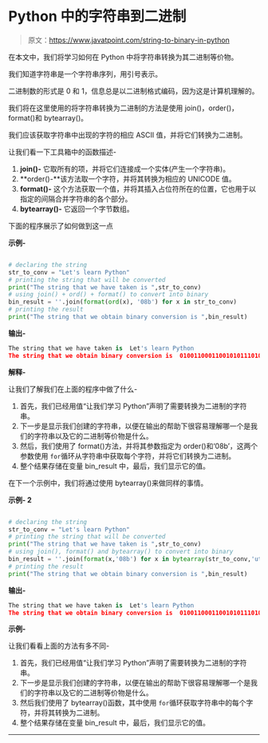# Python 中的字符串到二进制

> 原文：<https://www.javatpoint.com/string-to-binary-in-python>

在本文中，我们将学习如何在 Python 中将字符串转换为其二进制等价物。

我们知道字符串是一个字符串序列，用引号表示。

二进制数的形式是 0 和 1，信息总是以二进制格式编码，因为这是计算机理解的。

我们将在这里使用的将字符串转换为二进制的方法是使用 join()，order()，format()和 bytearray()。

我们应该获取字符串中出现的字符的相应 ASCII 值，并将它们转换为二进制。

让我们看一下工具箱中的函数描述-

1.  **join()-** 它取所有的项，并将它们连接成一个实体(产生一个字符串)。
2.  **order()-**该方法取一个字符，并将其转换为相应的 UNICODE 值。
3.  **format()-** 这个方法获取一个值，并将其插入占位符所在的位置，它也用于以指定的间隔合并字符串的各个部分。
4.  **bytearray()-** 它返回一个字节数组。

下面的程序展示了如何做到这一点

**示例-**

```py

# declaring the string
str_to_conv = "Let's learn Python"
# printing the string that will be converted
print("The string that we have taken is ",str_to_conv)
# using join() + ord() + format() to convert into binary
bin_result = ''.join(format(ord(x), '08b') for x in str_to_conv)
# printing the result
print("The string that we obtain binary conversion is ",bin_result)

```

**输出-**

```py
The string that we have taken is  Let's learn Python
The string that we obtain binary conversion is  010011000110010101110100001001110111001100100000011011000110010101100001011100100110111000100000010100000111100101110100011010000110111101101110

```

**解释-**

让我们了解我们在上面的程序中做了什么-

1.  首先，我们已经用值“让我们学习 Python”声明了需要转换为二进制的字符串。
2.  下一步是显示我们创建的字符串，以便在输出的帮助下很容易理解哪一个是我们的字符串以及它的二进制等价物是什么。
3.  然后，我们使用了 format()方法，并将其参数指定为 order()和‘08b’，这两个参数使用 `for`循环从字符串中获取每个字符，并将它们转换为二进制。
4.  整个结果存储在变量 bin_result 中，最后，我们显示它的值。

在下一个示例中，我们将通过使用 bytearray()来做同样的事情。

**示例- 2**

```py

# declaring the string
str_to_conv = "Let's learn Python"
# printing the string that will be converted
print("The string that we have taken is ",str_to_conv)
# using join(), format() and bytearray() to convert into binary
bin_result = ''.join(format(x,'08b') for x in bytearray(str_to_conv,'utf-8'))
# printing the result
print("The string that we obtain binary conversion is ",bin_result)

```

**输出-**

```py
The string that we have taken is  Let's learn Python
The string that we obtain binary conversion is  010011000110010101110100001001110111001100100000011011000110010101100001011100100110111000100000010100000111100101110100011010000110111101101110  

```

**示例-**

让我们看看上面的方法有多不同-

1.  首先，我们已经用值“让我们学习 Python”声明了需要转换为二进制的字符串。
2.  下一步是显示我们创建的字符串，以便在输出的帮助下很容易理解哪一个是我们的字符串以及它的二进制等价物是什么。
3.  然后我们使用了 bytearray()函数，其中使用 `for`循环获取字符串中的每个字符，并将其转换为二进制。
4.  整个结果存储在变量 bin_result 中，最后，我们显示它的值。

* * *